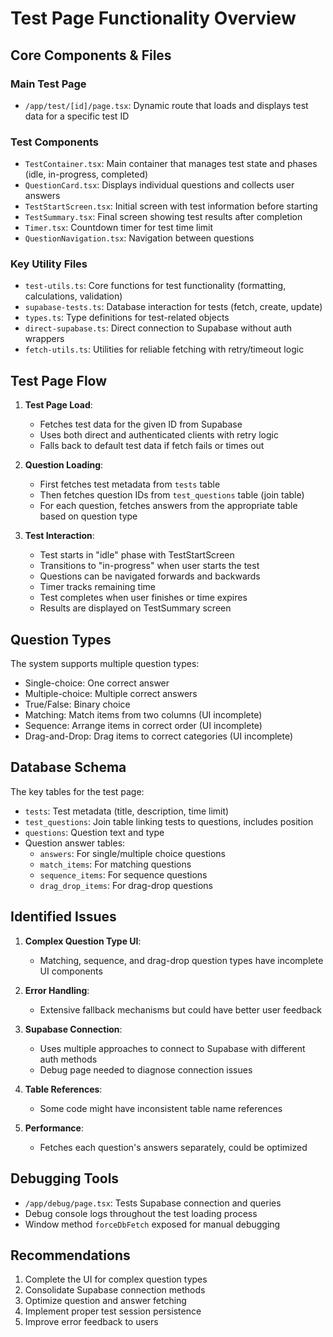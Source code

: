 # Test Page Functionality Overview

## Core Components & Files

### Main Test Page
- `/app/test/[id]/page.tsx`: Dynamic route that loads and displays test data for a specific test ID

### Test Components
- `TestContainer.tsx`: Main container that manages test state and phases (idle, in-progress, completed)
- `QuestionCard.tsx`: Displays individual questions and collects user answers
- `TestStartScreen.tsx`: Initial screen with test information before starting
- `TestSummary.tsx`: Final screen showing test results after completion
- `Timer.tsx`: Countdown timer for test time limit
- `QuestionNavigation.tsx`: Navigation between questions

### Key Utility Files
- `test-utils.ts`: Core functions for test functionality (formatting, calculations, validation)
- `supabase-tests.ts`: Database interaction for tests (fetch, create, update)
- `types.ts`: Type definitions for test-related objects
- `direct-supabase.ts`: Direct connection to Supabase without auth wrappers
- `fetch-utils.ts`: Utilities for reliable fetching with retry/timeout logic

## Test Page Flow

1. **Test Page Load**:
   - Fetches test data for the given ID from Supabase
   - Uses both direct and authenticated clients with retry logic
   - Falls back to default test data if fetch fails or times out

2. **Question Loading**:
   - First fetches test metadata from `tests` table
   - Then fetches question IDs from `test_questions` table (join table)
   - For each question, fetches answers from the appropriate table based on question type

3. **Test Interaction**:
   - Test starts in "idle" phase with TestStartScreen
   - Transitions to "in-progress" when user starts the test
   - Questions can be navigated forwards and backwards
   - Timer tracks remaining time
   - Test completes when user finishes or time expires
   - Results are displayed on TestSummary screen

## Question Types
The system supports multiple question types:
- Single-choice: One correct answer
- Multiple-choice: Multiple correct answers
- True/False: Binary choice
- Matching: Match items from two columns (UI incomplete)
- Sequence: Arrange items in correct order (UI incomplete)
- Drag-and-Drop: Drag items to correct categories (UI incomplete)

## Database Schema
The key tables for the test page:
- `tests`: Test metadata (title, description, time limit)
- `test_questions`: Join table linking tests to questions, includes position
- `questions`: Question text and type
- Question answer tables:
  - `answers`: For single/multiple choice questions
  - `match_items`: For matching questions
  - `sequence_items`: For sequence questions
  - `drag_drop_items`: For drag-drop questions

## Identified Issues

1. **Complex Question Type UI**:
   - Matching, sequence, and drag-drop question types have incomplete UI components

2. **Error Handling**:
   - Extensive fallback mechanisms but could have better user feedback

3. **Supabase Connection**:
   - Uses multiple approaches to connect to Supabase with different auth methods
   - Debug page needed to diagnose connection issues

4. **Table References**:
   - Some code might have inconsistent table name references

5. **Performance**:
   - Fetches each question's answers separately, could be optimized

## Debugging Tools
- `/app/debug/page.tsx`: Tests Supabase connection and queries
- Debug console logs throughout the test loading process
- Window method `forceDbFetch` exposed for manual debugging

## Recommendations
1. Complete the UI for complex question types
2. Consolidate Supabase connection methods
3. Optimize question and answer fetching
4. Implement proper test session persistence
5. Improve error feedback to users